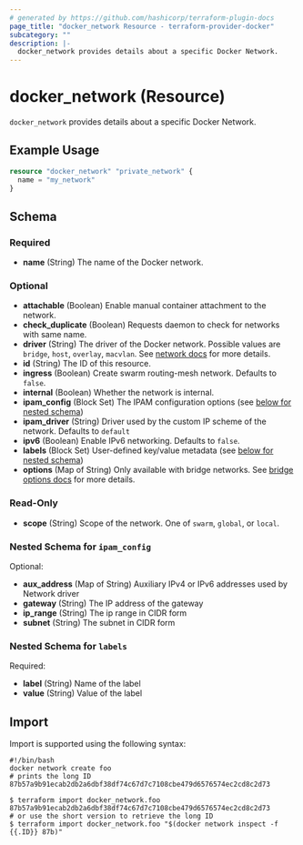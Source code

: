 ```yaml
---
# generated by https://github.com/hashicorp/terraform-plugin-docs
page_title: "docker_network Resource - terraform-provider-docker"
subcategory: ""
description: |-
  docker_network provides details about a specific Docker Network.
---
```


# docker_network (Resource)

`docker_network` provides details about a specific Docker Network.

## Example Usage

```terraform
resource "docker_network" "private_network" {
  name = "my_network"
}
```

<!-- schema generated by tfplugindocs -->
## Schema

### Required

- **name** (String) The name of the Docker network.

### Optional

- **attachable** (Boolean) Enable manual container attachment to the network.
- **check_duplicate** (Boolean) Requests daemon to check for networks with same name.
- **driver** (String) The driver of the Docker network. Possible values are `bridge`, `host`, `overlay`, `macvlan`. See [network docs](https://docs.docker.com/network/#network-drivers) for more details.
- **id** (String) The ID of this resource.
- **ingress** (Boolean) Create swarm routing-mesh network. Defaults to `false`.
- **internal** (Boolean) Whether the network is internal.
- **ipam_config** (Block Set) The IPAM configuration options (see [below for nested schema](#nestedblock--ipam_config))
- **ipam_driver** (String) Driver used by the custom IP scheme of the network. Defaults to `default`
- **ipv6** (Boolean) Enable IPv6 networking. Defaults to `false`.
- **labels** (Block Set) User-defined key/value metadata (see [below for nested schema](#nestedblock--labels))
- **options** (Map of String) Only available with bridge networks. See [bridge options docs](https://docs.docker.com/engine/reference/commandline/network_create/#bridge-driver-options) for more details.

### Read-Only

- **scope** (String) Scope of the network. One of `swarm`, `global`, or `local`.

<a id="nestedblock--ipam_config"></a>
### Nested Schema for `ipam_config`

Optional:

- **aux_address** (Map of String) Auxiliary IPv4 or IPv6 addresses used by Network driver
- **gateway** (String) The IP address of the gateway
- **ip_range** (String) The ip range in CIDR form
- **subnet** (String) The subnet in CIDR form


<a id="nestedblock--labels"></a>
### Nested Schema for `labels`

Required:

- **label** (String) Name of the label
- **value** (String) Value of the label

## Import

Import is supported using the following syntax:

```shell
#!/bin/bash
docker network create foo
# prints the long ID
87b57a9b91ecab2db2a6dbf38df74c67d7c7108cbe479d6576574ec2cd8c2d73

$ terraform import docker_network.foo 87b57a9b91ecab2db2a6dbf38df74c67d7c7108cbe479d6576574ec2cd8c2d73
# or use the short version to retrieve the long ID
$ terraform import docker_network.foo "$(docker network inspect -f {{.ID}} 87b)"
```
